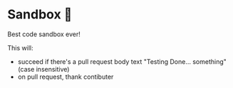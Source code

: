 # Sandbox 🤘
Best code sandbox ever!

This will:
- succeed if there's a pull request body text "Testing Done... something" (case insensitive)
- on pull request, thank contibuter
